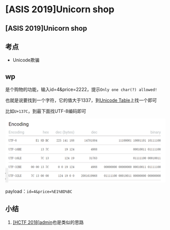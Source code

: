 # \[ASIS 2019]Unicorn shop

## \[ASIS 2019]Unicorn shop

## 考点

* Unicode欺骗

## wp

是个购物的功能，输入id=4\&price=2222，提示`Only one char(?) allowed!`

也就是说要找到一个字符，它的值大于1337，到[Unicode Table](https://unicode-table.com/en/)上找一个即可

比如`U+137C`，到最下面找UTF-8编码即可

![](<../../.gitbook/assets/image (25).png>)

payload：`id=4&price=%E1%8D%BC`

## 小结

1. [\[HCTF 2018\]admin](../../python/flask/hctf-2018-admin.md)也是类似的思路
